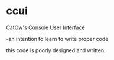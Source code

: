 # ccui
CatOw's Console User Interface

-an intention to learn to write proper code

this code is poorly designed and written.
